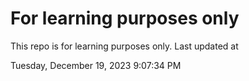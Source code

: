 # For learning purposes only
This repo is for learning purposes only.
Last updated at

Tuesday, December 19, 2023 9:07:34 PM

